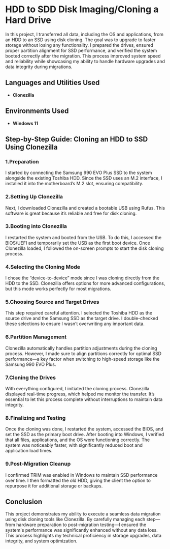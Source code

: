 <h1>HDD to SDD Disk Imaging/Cloning a Hard Drive</h1>

In this project, I transferred all data, including the OS and applications, from an HDD to an SSD using disk cloning. The goal was to upgrade to faster storage without losing any functionality. I prepared the drives, ensured proper partition alignment for SSD performance, and verified the system booted correctly after the migration. This process improved system speed and reliability while showcasing my ability to handle hardware upgrades and data integrity during migrations.
<br />

<h2>Languages and Utilities Used</h2>

- <b>Clonezilla</b> 

<h2>Environments Used </h2>

- <b>Windows 11</b>

<h2>Step-by-Step Guide: Cloning an HDD to SSD Using Clonezilla</h2>

<p align="center">

<h3>1.Preparation</h3>
I started by connecting the Samsung 990 EVO Plus SSD to the system alongside the existing Toshiba HDD. Since the SSD uses an M.2 interface, I installed it into the motherboard’s M.2 slot, ensuring compatibility.

<h3>2.Setting Up Clonezilla</h3>
Next, I downloaded Clonezilla and created a bootable USB using Rufus. This software is great because it’s reliable and free for disk cloning.

<h3>3.Booting into Clonezilla</h3>
I restarted the system and booted from the USB. To do this, I accessed the BIOS/UEFI and temporarily set the USB as the first boot device. Once Clonezilla loaded, I followed the on-screen prompts to start the disk cloning process.

<h3>4.Selecting the Cloning Mode</h3>
I chose the “device-to-device” mode since I was cloning directly from the HDD to the SSD. Clonezilla offers options for more advanced configurations, but this mode works perfectly for most migrations.

<h3>5.Choosing Source and Target Drives</h3>
This step required careful attention. I selected the Toshiba HDD as the source drive and the Samsung SSD as the target drive. I double-checked these selections to ensure I wasn’t overwriting any important data.

<h3>6.Partition Management</h3>
Clonezilla automatically handles partition adjustments during the cloning process. However, I made sure to align partitions correctly for optimal SSD performance—a key factor when switching to high-speed storage like the Samsung 990 EVO Plus.

<h3>7.Cloning the Drives</h3>
With everything configured, I initiated the cloning process. Clonezilla displayed real-time progress, which helped me monitor the transfer. It’s essential to let this process complete without interruptions to maintain data integrity.

<h3>8.Finalizing and Testing</h3>
Once the cloning was done, I restarted the system, accessed the BIOS, and set the SSD as the primary boot drive. After booting into Windows, I verified that all files, applications, and the OS were functioning correctly. The system was noticeably faster, with significantly reduced boot and application load times.

<h3>9.Post-Migration Cleanup</h3>
I confirmed TRIM was enabled in Windows to maintain SSD performance over time. I then formatted the old HDD, giving the client the option to repurpose it for additional storage or backups.
</p>

<h2> Conclusion </h2>
This project demonstrates my ability to execute a seamless data migration using disk cloning tools like Clonezilla. By carefully managing each step—from hardware preparation to post-migration testing—I ensured the system's performance was significantly enhanced without any data loss. This process highlights my technical proficiency in storage upgrades, data integrity, and system optimization.


<!--
 ```diff
- text in red
+ text in green
! text in orange
# text in gray
@@ text in purple (and bold)@@
```
--!>
